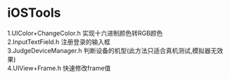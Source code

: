 # iOSTools  
1.UIColor+ChangeColor.h 实现十六进制颜色转RGB颜色  
2.InputTextField.h      注册登录的输入框  
3.JudgeDeviceManager.h  判断设备的机型(此方法只适合真机测试,模拟器无效果)  
4.UIView+Frame.h        快速修改frame值  
